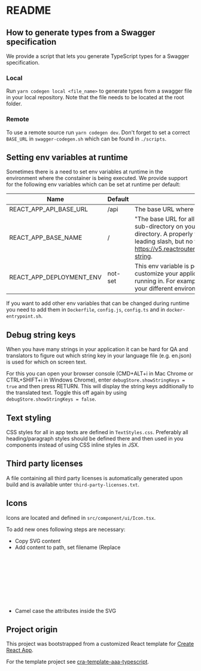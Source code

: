 # README

## How to generate types from a Swagger specification

We provide a script that lets you generate TypeScript types for a Swagger specification.

### Local

Run `yarn codegen local <file_name>` to generate types from a swagger file in your local repository. Note that the file needs to be located at the root folder.

### Remote

To use a remote source run `yarn codegen dev`. Don't forget to set a correct `BASE_URL` in `swagger-codegen.sh` which can be found in `./scripts`.

## Setting env variables at runtime

Sometimes there is a need to set env variables at runtime in the environment where the constainer is being executed. We provide support for the following env variables which can be set at runtime per default:

| Name          | Default       | Description   |
| ------------- | ------------- | ------------- |
| REACT_APP_API_BASE_URL | /api | The base URL where the API can be found. |
| REACT_APP_BASE_NAME | / | "The base URL for all locations. If your app is served from a sub-directory on your server, you’ll want to set this to the sub-directory. A properly formatted basename should have a leading slash, but no trailing slash." Taken from https://v5.reactrouter.com/web/api/BrowserRouter/basename-string. |
| REACT_APP_DEPLOYMENT_ENV | not-set | This env variable is per default not used, but you can use it to customize your application depending on the environment it is running in. For example set it to `dev`, `staging` or `production` for your different environments. |

If you want to add other env variables that can be changed during runtime you need to add them in `Dockerfile`, `config.js`, `config.ts` and in `docker-entrypoint.sh`.

## Debug string keys

When you have many strings in your application it can be hard for QA and translators to figure out which string key in your language file (e.g. en.json) is used for which on screen text.

For this you can open your browser console (CMD+ALT+i in Mac Chrome or CTRL+SHIFT+i in Windows Chrome), enter `debugStore.showStringKeys = true` and then press RETURN. This will display the string keys additionally to the translated text. Toggle this off again by using `debugStore.showStringKeys = false`.

## Text styling

CSS styles for all in app texts are defined in `TextStyles.css`. Preferably all heading/paragraph styles should be defined there and then used in you components instead of using CSS inline styles in JSX.

## Third party licenses

A file containing all third party licenses is automatically generated upon build and is available unter `third-party-licenses.txt`.

## Icons

Icons are located and defined in `src/component/ui/Icon.tsx`.

To add new ones following steps are necessary:

* Copy SVG content
* Add content to path, set filename (Replace <svg> with a <g> if you want to set transformations for all child elements)
* Camel case the attributes inside the SVG

## Project origin

This project was bootstrapped from a customized React template for [Create React App](https://github.com/facebook/create-react-app).

For the template project see [cra-template-aaa-typescript](https://github.com/allaboutapps/cra-template-aaa-typescript).
